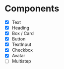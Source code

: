 # Components

- [x] Text
- [x] Heading
- [x] Box / Card
- [x] Button
- [x] TextInput
- [x] Checkbox
- [x] Avatar
- [ ] Multistep
